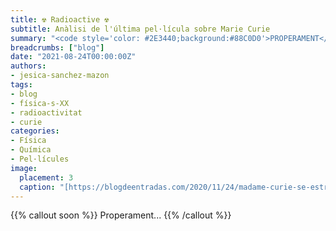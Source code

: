 ```yaml
---
title: ☢️ Radioactive ☢️
subtitle: Anàlisi de l'última pel·lícula sobre Marie Curie
summary: "<code style='color: #2E3440;background:#88C0D0'>PROPERAMENT</code> <br> Anàlisi de l'última pel·lícula sobre Madame Curie."
breadcrumbs: ["blog"]
date: "2021-08-24T00:00:00Z"
authors:
- jesica-sanchez-mazon
tags:
- blog
- física-s-XX
- radioactivitat
- curie
categories:
- Física
- Química
- Pel·lícules
image:
  placement: 3
  caption: "[https://blogdeentradas.com/2020/11/24/madame-curie-se-estrena-en-cines-el-4-de-diciembre/](https://blogdeentradas.com/2020/11/24/madame-curie-se-estrena-en-cines-el-4-de-diciembre/)"
---
```


{{% callout soon %}}
Properament...
{{% /callout %}}